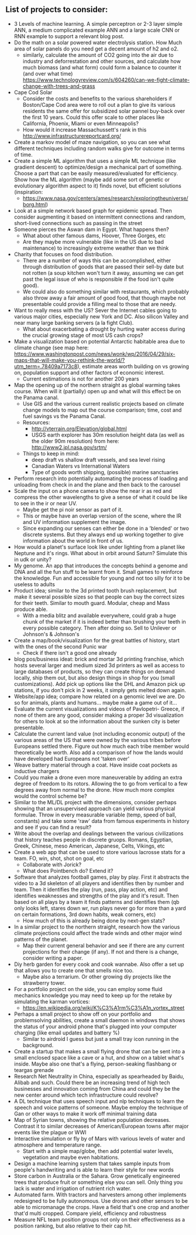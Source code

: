 <!-- List of project ideas, add tags for later collecting and easy SEO. Also consider that some projects are better suited to blog posts and vice versa
tags:
    MechEng
    CompSci
    TUD
    Climate Change
-->

## List of projects to consider:

* 3 Levels of machine learning. A simple perceptron or 2-3 layer simple ANN, a medium complicated example ANN and a large scale CNN or RNN example to support a relevant blog post.
* Do the math on a solar powered water electrolysis station. How Much area of solar panels do you need get a decent amount of h2 and o2. 
    * similarly, calculate the amount of CO2 going into the air due to industry and deforrestation and other sources, and calculate how much biomass (and what form) could form a balance to counter it (and over what time) https://www.technologyreview.com/s/604260/can-we-fight-climate-change-with-trees-and-grass
* Cape Cod Solar
    * Consider the costs and benefits to the various shareholders if Boston/Cape Cod area were to roll out a plan to give its various residents the same offer for subsidized solar pannel buy-back over the first 10 years. Could this offer scale to other places like California, Phoenix, Miami or even Minneapolis?
    * How would it increase Massachussett's rank in this http://www.infrastructurereportcard.org/
* Create a markov model of maze navigation, so you can see what different techniques including random walks give for outcome in terms of time.
* Create a simple ML algorithm that uses a simple ML technique (like gradient descent) to optimize/design a mechanical part of something. Choose a part that can be easily measured/evaluated for efficiency.  Show how the ML algorithm (maybe add some sort of genetic or evolutionary algorithm aspect to it) finds novel, but efficient solutions (inspiration: 
    * https://www.nasa.gov/centers/ames/research/exploringtheuniverse/borg.html)
* Look at a simple network based graph for epidemic spread. Then consider augmenting it based on intermittent connections and random, short-lived connections such as passing in the street
* Someone pierces the Aswan dam in Egypt. What happens then?
    * What about other famous dams, Hoover, Three Gorges, etc
    * Are they maybe more vulnerable (like in the US due to bad maintenance) to increasingly extreme weather than we think
* Charity that focuses on food distribution. 
    * There are a number of ways this can be accomplished, either through distribution of goods that are passed their sell-by date but not rotten (a soup kitchen won't turn it away, assuming we can get past the legal issue of who is responsible if the food isn't quite good).
    * We could also do something similar with restaurants, which probably also throw away a fair amount of good food, that though maybe not presentable could provide a filling meal to those that are needy.
* Want to really mess with the US? Sever the Internet cables going to various major cities, especially new York and DC. Also silicon Valley and near many large banking servers (a la fight Club).
    * What about exacerbating a drought by hurting water access during the crucial growing stage of most US cash crops?
* Make a visualization based on potential Antarctic habitable area due to climate change (see map here: https://www.washingtonpost.com/news/wonk/wp/2016/04/29/six-maps-that-will-make-you-rethink-the-world/?utm_term=.78409a7173c8), estimate areas worth building on vs growing on, population support and other factors of economic interest. 
    * Current estimations is not for another 200 years
* Map the opening up of the northern straight as global warming takes course.  When will it (partially) open up and what will this effect be on the Panama canal.
    * Use GIS and the various current realistic projects based on climate change models to map out the course comparison; time, cost and fuel savings vs the Panama Canal. 
    * Resources:
        * http://vterrain.org/Elevation/global.html
        * USGS earth explorer has 30m resolution height data (as well as the older 90m resolution) from here: http://www2.jpl.nasa.gov/srtm/
    * Things to keep in mind: 
        * deep draft vs shallow draft vessels, and sea level rising
        * Canadian Waters vs International Waters
        * Type of goods worth shipping, (possible) marine sanctuaries
* Perform research into potentially automating the process of loading and unloading from check in and the plane and then back to the carousel
* Scale the input on a phone camera to show the near ir as red and compress the other wavelengths to give a sense of what it could be like to see in the ir or near UV.
    * Maybe get the pi noir sensor as part of it. 
    * This or maybe have an overlap version of the scene, where the IR and UV information supplement the image.
    * Since expanding our senses can either be done in a 'blended' or two discrete systems. But they always end up working together to give information about the world in front of us.
* How would a planet's surface look like under lighting from a planet like Neptune and it's rings. What about in orbit around Saturn? Simulate this in udk or unity?
* My genome. An app that introduces the concepts behind a genome and DNA and all the fun stuff to be learnt from it. Small games to reinforce the knowledge. Fun and accessible for young and not too silly for it to be useless to adults
* Product idea; similar to the 3d printed tooth brush replacement, but make it several possible sizes so that people can buy the correct sizes for their teeth. Similar to mouth guard. Modular, cheap and Mass produce able. 
    * With a media blitz and available everywhere, could grab a huge chunk of the market if it is indeed better than brushing your teeth in every possible category. Then after doing so. Sell to Unilever or Johnson's & Johnson's
* Create a map/book/visualization for the great battles of history, start with the ones of the second Punic war
    * Check if there isn't a good one already
* blog pos/business ideat: brick and mortar 3d printing franchise, which hosts several larger and medium sized 3d printers as well as access to large databases of products, so they can create things on demand locally, ship them out, but also design things in shop for you (small customizations). Add pick up options like the DHL and Amazon pick up stations, if you don't pick in 2 weeks, it simply gets melted down again.
* Website/app idea;  compare how related on a genomic level we are. Do so for animals, plants and humans... maybe make a game out of it...
* Evaluate the current visualizations and videos of Pavlopetri- Greece, if none of them are any good, consider making a proper 3d visualization for others to look at so the information about the sunken city is beter presentable.
* Calculate the current land value (not including economic output) of the various areas of the US that were owned by the various tribes before Europeans settled there. Figure out how much each tribe member would theoretically be worth. Also add a comparison of how the lands would have developed had Europeans not 'taken over'
* Weave battery material through a coat. Have inside coat pockets as inductive chargers
* Could you make a drone even more maneuverable by adding an extra degree of freedom to its rotors. Allowing the to go from vertical to a few degrees away from normal to the drone. How much more complex would the control scheme be?
* Similar to the ML/DL project with the dimensions, consider perhaps showing that an unsupervised approach can yield various physical formulae. Throw in every measurable variable (temp, speed of ball, constants) and take some 'raw' data from famous experiments in history and see if you can find a result?
* Write about the overlap and dealings between the various civilizations that history teaches people in discrete gruops. Romans, Egyptian, Greek, Chinese, meso American, Japanese, Celts, Vikings, etc
* Create a web app that can be used to store various lacrosse stats for a team. FO, win, shot, shot on goal, etc
    * Collaborate with Jorick?
    * What does Pointbench do? Extend it?
* Software that analyzes football games, play by play. First it abstracts the video to a 3d skeleton of all players and identifies then by number and team. Then it identifies the play (run, pass, play action, etc) and identifies weaknesses and strengths of the play and it's result. Then based on all plays by a team it finds patterns and identifies them (qb only looks left, stares down wr, run plays never go for more than a yard on certain formations, 3rd down habits, weak corners, etc)
    * How much of this is already being done by next-gen stats?
* In a similar project to the northern straight, research how the various climate projections could affect the trade winds and other major wind patterns of the planet. 
    * Map their current general behavior and see if there are any current projections for their change (if any). If not and there is a change, consider writing a paper.
* Diy herb garden for every cook and cook wannabe. Also offer a set up that allows you to create one that smells nice too. 
    * Maybe also a terrarium. Or other growing diy projects like the strawberry tower.
* For a portfolio project on the side, you can employ some fluid mechanics knowledge you may need to keep up for the retake by simulating the karman vortices:
    * https://en.wikipedia.org/wiki/K%C3%A1rm%C3%A1n_vortex_street
* Perhaps a small project to show off on your portfolio and problemsolving abilities, create a small daemon in windows that shows the status of your android phone that's plugged into your computer charging (like email updates and battery %)
    * Similar to airdroid I guess but just a small tray icon running in the background.
* Create a startup that makes a small flying  drone that can be sent into a small enclosed space like a cave or a hut, and show on a tablet what's inside. Maybe also one that's a flying, person-seaking flashbang or teargas grenade
* Research Net Neutrality in China, especially as spearheaded by Baidu, Alibab and such. Could there be an increasing trend of high tech businesses and innovation coming from China and could they be the new center around which tech infrastructure could revolve?
* A DL technique that uses speech input and nlp techniques to learn the speech and voice patterns of someone. Maybe employ the technique of Gan or other ways to make it work off minimal training data
* Map of Syrian towns, showing the relative population decreases. Contrast it to similar decreases of American/European towns after major events like the plague or WWI
* Interactive simulation or fly by of Mars with various levels of water and atmosphere and temperature range.
    * Start with a simple map/globe, then add potential water levels, vegetation and maybe even habitations. 
* Design a machine learning system that takes sample inputs from people's handwriting and is able to learn their style for new words
* Store carbon in Australia or the Sahara. Grow genetically engineered trees that produce fruit or something else you can sell. Only thing you lack is water and irrigation of nutrient rich water.
* Automated farm. With tractors and harvesters among other implements redesigned to be fully autonomous. Use drones and other sensors to be able to micromanage the crops. Have a field that's one crop and another that'd multi cropped. Compare yield, efficiency and robustness 
* Measure NFL team position groups not only on their effectiveness as a position ranking, but also relative to their cap hit.
